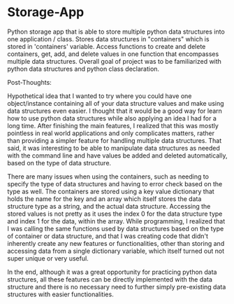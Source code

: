 # Storage-App

Python storage app that is able to store multiple python data structures into one application / class.
Stores data structures in "containers" which is stored in 'containers' variable.
Access functions to create and delete containers, get, add, and delete values in one function that encompasses multiple data structures.
Overall goal of project was to be familiarized with python data structures and python class declaration.

Post-Thoughts:

Hypothetical idea that I wanted to try where you could have one object/instance containing all of your data structure values and make using data structures even easier.
I thought that it would be a good way for learn how to use python data structures while also applying an idea I had for a long time.
After finishing the main features, I realized that this was mostly pointless in real world applications and only complicates matters,
rather than providing a simpler feature for handling multiple data structures. 
That said, it was interesting to be able to manipulate data structures as needed with the command line and have values be added and deleted automatically, based on the type of data structure.

There are many issues when using the containers, such as needing to specify the type of data structures and having to error check based on the type as well. 
The containers are stored using a key value dictionary that holds the name for the key and an array which itself stores the data structure type as a string, and the actual data structure.
Accessing the stored values is not pretty as it uses the index 0 for the data structure type and index 1 for the data, within the array. 
While programming, I realized that I was calling the same functions used by data structures based on the type of container or data structure,
and that I was creating code that didn't inherently create any new features or functionalities, other than storing and accessing data from a single dictionary variable,
which itself turned out not super unique or very useful. 

In the end, although it was a great opportunity for practicing python data structures, 
all these features can be directly implemented with the data structure and there is no necessary need to further simply pre-existing data structures with easier functionalities.
